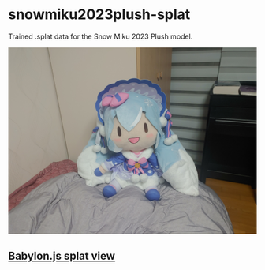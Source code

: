 # snowmiku2023plush-splat

Trained .splat data for the Snow Miku 2023 Plush model.

![Snow Miku 2023 Plush](input/20240212_003919.jpg)


## [Babylon.js splat view](https://noname0310.github.io/snowmiku2023plush-splat/)
